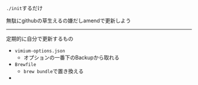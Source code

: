 `./init`するだけ

無駄にgithubの草生えるの嫌だしamendで更新しよう

---

定期的に自分で更新するもの

- `vimium-options.json`
  - オプションの一番下のBackupから取れる
- `Brewfile`
  - `brew bundle`で置き換える
- 
